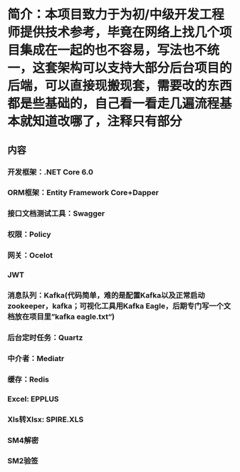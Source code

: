 # 简介：本项目致力于为初/中级开发工程师提供技术参考，毕竟在网络上找几个项目集成在一起的也不容易，写法也不统一，这套架构可以支持大部分后台项目的后端，可以直接现搬现套，需要改的东西都是些基础的，自己看一看走几遍流程基本就知道改哪了，注释只有部分

## 内容
### 开发框架：.NET Core 6.0 
### ORM框架：Entity Framework Core+Dapper 
### 接口文档测试工具：Swagger
### 权限：Policy
### 网关：Ocelot
### JWT
### 消息队列：Kafka(代码简单，难的是配置Kafka以及正常启动zookeeper，kafka；可视化工具用Kafka Eagle，后期专门写一个文档放在项目里”kafka eagle.txt“)
### 后台定时任务：Quartz
### 中介者：Mediatr
### 缓存：Redis
### Excel: EPPLUS
### Xls转Xlsx: SPIRE.XLS
### SM4解密
### SM2验签
